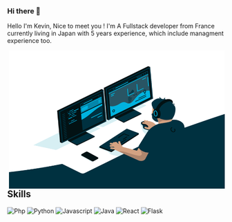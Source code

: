 ### Hi there 👋

Hello I'm Kevin, Nice to meet you ! I'm A Fullstack developer from France currently living in Japan with 5 years experience, which include managment experience too.

<img align="right" alt="GIF" src="https://github.com/Takakode/Takakode/blob/master/code.gif?raw=true" width="500" height="320" />
  

## Skills
<p>
  <img alt="Php" src="https://img.shields.io/badge/-Php-49AB81?style=flat-square&logo=Php&logoColor=white" />
  <img alt="Python" src="https://img.shields.io/badge/-Python-2E66A1?style=flat-square&logo=Php&logoColor=white" />
  <img alt="Javascript" src="https://img.shields.io/badge/-Javascript-FFE28A?style=flat-square&logo=Javascript&logoColor=white" />
  <img alt="Java" src="https://img.shields.io/badge/-Java-E69598?style=flat-square&logo=Java&logoColor=white" />

  <img alt="React" src="https://img.shields.io/badge/-React-45b8d8?style=flat-square&logo=react&logoColor=white" />
  <img alt="Flask" src="https://img.shields.io/badge/-Flask-FFFFFF?style=flat-square&logo=flask&logoColor=black" />
</p>
<!--
**Takakode/Takakode** is a ✨ _special_ ✨ repository because its `README.md` (this file) appears on your GitHub profile.

Here are some ideas to get you started:

- 🔭 I’m currently working on ...
- 🌱 I’m currently learning ...
- 👯 I’m looking to collaborate on ...
- 🤔 I’m looking for help with ...
- 💬 Ask me about ...
- 📫 How to reach me: ...
- 😄 Pronouns: ...
- ⚡ Fun fact: ...
-->
